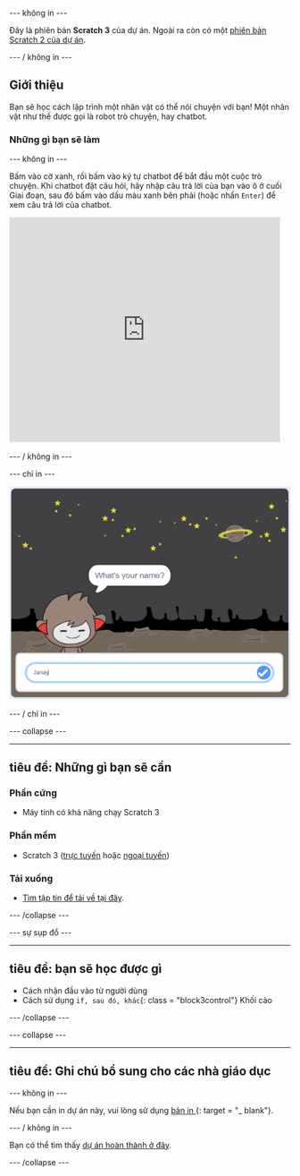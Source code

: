 \--- không in \---

Đây là phiên bản **Scratch 3** của dự án. Ngoài ra còn có một [phiên bản Scratch 2 của dự án](https://projects.raspberrypi.org/en/projects/chatbot-scratch2).

\--- / không in \---

## Giới thiệu

Bạn sẽ học cách lập trình một nhân vật có thể nói chuyện với bạn! Một nhân vật như thế được gọi là robot trò chuyện, hay chatbot.

### Những gì bạn sẽ làm

\--- không in \---

Bấm vào cờ xanh, rồi bấm vào ký tự chatbot để bắt đầu một cuộc trò chuyện. Khi chatbot đặt câu hỏi, hãy nhập câu trả lời của bạn vào ô ở cuối Giai đoạn, sau đó bấm vào dấu màu xanh bên phải (hoặc nhấn `Enter`) để xem câu trả lời của chatbot.

<div class="scratch-preview">
  <iframe allowtransparency="true" width="485" height="402" src="https://scratch.mit.edu/projects/embed/248864190/?autostart=false" 
  frameborder="0" scrolling="no"></iframe>
</div>

\--- / không in \---

\--- chỉ in \---

![dự án hoàn thành](images/chatbot-preview.png)

\--- / chỉ in \---

\--- collapse \---

* * *

## tiêu đề: Những gì bạn sẽ cần

### Phần cứng

+ Máy tính có khả năng chạy Scratch 3

### Phần mềm

+ Scratch 3 ([trực tuyến](https://rpf.io/scratchon) hoặc [ngoại tuyến](https://rpf.io/scratchoff))

### Tải xuống

+ [Tìm tập tin để tải về tại đây](http://rpf.io/p/en/chatbot-go).

\--- /collapse \---

\--- sự sụp đổ \---

* * *

## tiêu đề: bạn sẽ học được gì

+ Cách nhận đầu vào từ người dùng
+ Cách sử dụng `if, sau đó, khác`{: class = "block3control"} Khối cào

\--- /collapse \---

\--- collapse \---

* * *

## tiêu đề: Ghi chú bổ sung cho các nhà giáo dục

\--- không in \---

Nếu bạn cần in dự án này, vui lòng sử dụng [ bản in ](https://projects.raspberrypi.org/en/projects/chatbot/print) {: target = "_ blank"}.

\--- / không in \---

Bạn có thể tìm thấy [dự án hoàn thành ở đây](http://rpf.io/p/en/chatbot-get).

\--- /collapse \---